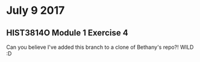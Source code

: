 # July 9 2017
## HIST3814O Module 1 Exercise 4

Can you believe I've added this branch to a clone of Bethany's repo?! WILD :D
